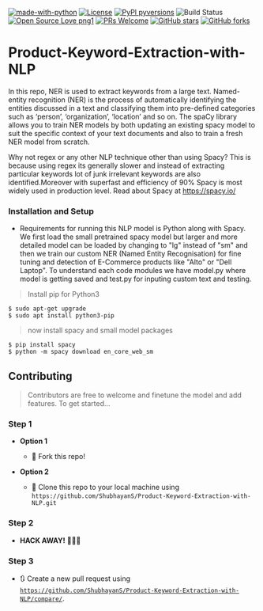 [![made-with-python](https://img.shields.io/badge/Made%20with-Python-1f425f.svg)](https://www.python.org/)
[![License](http://img.shields.io/:license-gnu-blue.svg)](http://doge.gnu-license.org)
[![PyPI pyversions](https://img.shields.io/pypi/pyversions/ansicolortags.svg)](https://pypi.python.org/pypi/ansicolortags/)
![Build Status](http://img.shields.io/travis/badges/badgerbadgerbadger.svg?style=flat-square)
[![Open Source Love png1](https://badges.frapsoft.com/os/v1/open-source.png?v=103)](https://github.com/ellerbrock/open-source-badges/)
[![PRs Welcome](https://img.shields.io/badge/PRs-welcome-brightgreen.svg?style=flat-square)](http://makeapullrequest.com)
[![GitHub stars](https://img.shields.io/github/stars/ShubhayanS/Product-Keyword-Extraction-with-NLP?style=social&label=Star&maxAge=2592000)](https://GitHub.com/ShubhayanS/Product-Keyword-Extraction-with-NLP/stargazers/)
[![GitHub forks](https://img.shields.io/github/forks/ShubhayanS/Product-Keyword-Extraction-with-NLP?style=social&label=Fork&maxAge=2592000)](https://GitHub.com/ShubhayanS/Product-Keyword-Extraction-with-NLP/network/)
# Product-Keyword-Extraction-with-NLP

In this repo, NER is used to extract keywords from a large text. Named-entity recognition (NER) is the process of automatically identifying the entities discussed in a text and classifying them into pre-defined categories such as ‘person’, ‘organization’, ‘location’ and so on. The spaCy library allows you to train NER models by both updating an existing spacy model to suit the specific context of your text documents and also to train a fresh NER model from scratch.

Why not regex or any other NLP technique other than using Spacy?
This is because using regex its generally slower and instead of extracting particular keywords lot of junk irrelevant keywords are also identified.Moreover with superfast and efficiency of 90% Spacy is most widely used in production level. Read about Spacy at https://spacy.io/

### Installation and Setup

- Requirements for running this NLP model is Python along with Spacy. We first load the small pretrained spacy model but larger and more detailed model can be loaded by changing to "lg" instead of "sm" and then we train our custom NER (Named Entity Recognisation) for fine tuning and detection of E-Commerce products like "Alto" or "Dell Laptop". To understand each code modules we have model.py where model is getting saved and test.py for inputing custom text and testing.

> Install pip for Python3

```shell
$ sudo apt-get upgrade
$ sudo apt install python3-pip
```

> now install spacy and small model packages

```shell
$ pip install spacy
$ python -m spacy download en_core_web_sm
```


## Contributing

> Contributors are free to welcome and finetune the model and add features. To get started...

### Step 1

- **Option 1**
    - 🍴 Fork this repo!

- **Option 2**
    - 👯 Clone this repo to your local machine using `https://github.com/ShubhayanS/Product-Keyword-Extraction-with-NLP.git`

### Step 2

- **HACK AWAY!** 🔨🔨🔨

### Step 3

- 🔃 Create a new pull request using <a href="https://github.com/ShubhayanS/Product-Keyword-Extraction-with-NLP/compare/" target="_blank">`https://github.com/ShubhayanS/Product-Keyword-Extraction-with-NLP/compare/`</a>.
